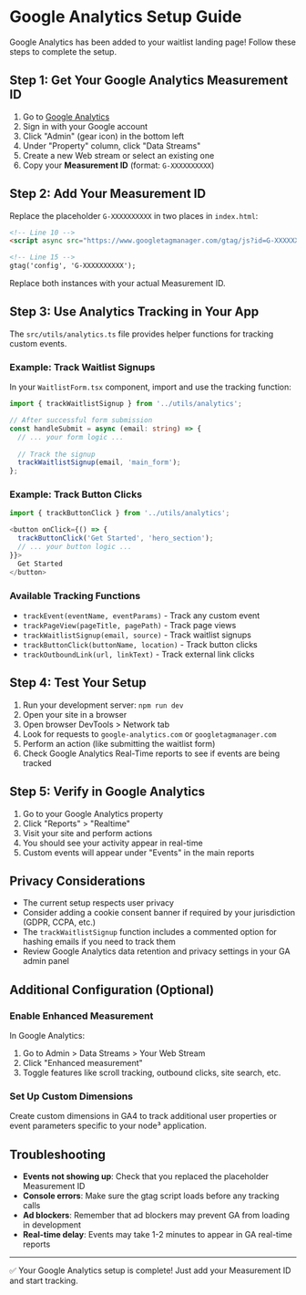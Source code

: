# Google Analytics Setup Guide

Google Analytics has been added to your waitlist landing page! Follow these steps to complete the setup.

## Step 1: Get Your Google Analytics Measurement ID

1. Go to [Google Analytics](https://analytics.google.com/)
2. Sign in with your Google account
3. Click "Admin" (gear icon) in the bottom left
4. Under "Property" column, click "Data Streams"
5. Create a new Web stream or select an existing one
6. Copy your **Measurement ID** (format: `G-XXXXXXXXXX`)

## Step 2: Add Your Measurement ID

Replace the placeholder `G-XXXXXXXXXX` in two places in `index.html`:

```html
<!-- Line 10 -->
<script async src="https://www.googletagmanager.com/gtag/js?id=G-XXXXXXXXXX"></script>

<!-- Line 15 -->
gtag('config', 'G-XXXXXXXXXX');
```

Replace both instances with your actual Measurement ID.

## Step 3: Use Analytics Tracking in Your App

The `src/utils/analytics.ts` file provides helper functions for tracking custom events.

### Example: Track Waitlist Signups

In your `WaitlistForm.tsx` component, import and use the tracking function:

```typescript
import { trackWaitlistSignup } from '../utils/analytics';

// After successful form submission
const handleSubmit = async (email: string) => {
  // ... your form logic ...
  
  // Track the signup
  trackWaitlistSignup(email, 'main_form');
};
```

### Example: Track Button Clicks

```typescript
import { trackButtonClick } from '../utils/analytics';

<button onClick={() => {
  trackButtonClick('Get Started', 'hero_section');
  // ... your button logic ...
}}>
  Get Started
</button>
```

### Available Tracking Functions

- `trackEvent(eventName, eventParams)` - Track any custom event
- `trackPageView(pageTitle, pagePath)` - Track page views
- `trackWaitlistSignup(email, source)` - Track waitlist signups
- `trackButtonClick(buttonName, location)` - Track button clicks
- `trackOutboundLink(url, linkText)` - Track external link clicks

## Step 4: Test Your Setup

1. Run your development server: `npm run dev`
2. Open your site in a browser
3. Open browser DevTools > Network tab
4. Look for requests to `google-analytics.com` or `googletagmanager.com`
5. Perform an action (like submitting the waitlist form)
6. Check Google Analytics Real-Time reports to see if events are being tracked

## Step 5: Verify in Google Analytics

1. Go to your Google Analytics property
2. Click "Reports" > "Realtime"
3. Visit your site and perform actions
4. You should see your activity appear in real-time
5. Custom events will appear under "Events" in the main reports

## Privacy Considerations

- The current setup respects user privacy
- Consider adding a cookie consent banner if required by your jurisdiction (GDPR, CCPA, etc.)
- The `trackWaitlistSignup` function includes a commented option for hashing emails if you need to track them
- Review Google Analytics data retention and privacy settings in your GA admin panel

## Additional Configuration (Optional)

### Enable Enhanced Measurement

In Google Analytics:
1. Go to Admin > Data Streams > Your Web Stream
2. Click "Enhanced measurement"
3. Toggle features like scroll tracking, outbound clicks, site search, etc.

### Set Up Custom Dimensions

Create custom dimensions in GA4 to track additional user properties or event parameters specific to your node³ application.

## Troubleshooting

- **Events not showing up**: Check that you replaced the placeholder Measurement ID
- **Console errors**: Make sure the gtag script loads before any tracking calls
- **Ad blockers**: Remember that ad blockers may prevent GA from loading in development
- **Real-time delay**: Events may take 1-2 minutes to appear in GA real-time reports

---

✅ Your Google Analytics setup is complete! Just add your Measurement ID and start tracking.


